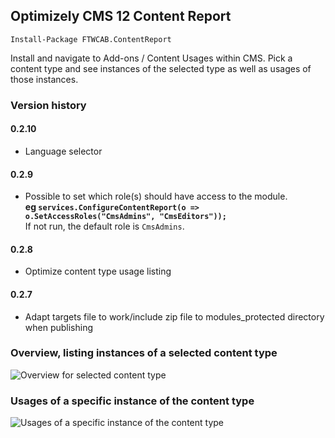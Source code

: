 ## Optimizely CMS 12 Content Report

```
Install-Package FTWCAB.ContentReport
```

Install and navigate to Add-ons / Content Usages within CMS.
Pick a content type and see instances of the selected type as well as usages of those instances.

### Version history

#### 0.2.10
* Language selector

#### 0.2.9
* Possible to set which role(s) should have access to the module.**<br>
eg `services.ConfigureContentReport(o => o.SetAccessRoles("CmsAdmins", "CmsEditors"));`**<br>
If not run, the default role is `CmsAdmins`.

#### 0.2.8
* Optimize content type usage listing

#### 0.2.7
* Adapt targets file to work/include zip file to modules\_protected directory when publishing

### Overview, listing instances of a selected content type
![Overview for selected content type](https://www.ftwconsulting.se/img/scr3.png)

### Usages of a specific instance of the content type
![Usages of a specific instance of the content type](https://www.ftwconsulting.se/img/scr4.png)
